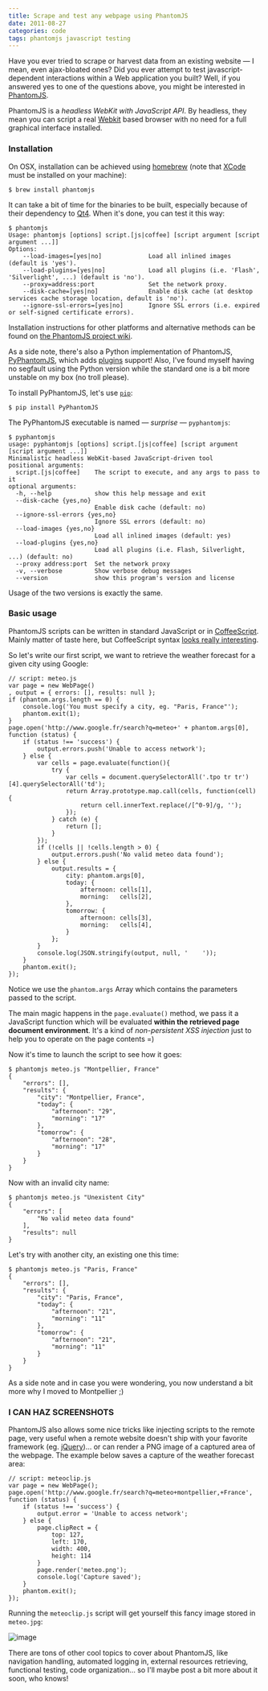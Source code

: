 ```yaml
---
title: Scrape and test any webpage using PhantomJS
date: 2011-08-27
categories: code
tags: phantomjs javascript testing
---
```


Have you ever tried to scrape or harvest data from an existing website —
I mean, even ajax-bloated ones? Did you ever attempt to test
javascript-dependent interactions within a Web application you built?
Well, if you answered yes to one of the questions above, you might be
interested in [PhantomJS](http://phantomjs.org/).

PhantomJS is a *headless WebKit with JavaScript API*. By headless, they
mean you can script a real [Webkit](http://webkit.org/) based browser
with no need for a full graphical interface installed.

### Installation

On OSX, installation can be achieved using
[homebrew](https://github.com/mxcl/homebrew) (note that
[XCode](static/itunes.apple.com/fr/app/xcode/id448457090?mt=12) must be
installed on your machine):

    $ brew install phantomjs

It can take a bit of time for the binaries to be built, especially
because of their dependency to [Qt4](static/qt.nokia.com/products). When
it's done, you can test it this way:

    $ phantomjs
    Usage: phantomjs [options] script.[js|coffee] [script argument [script argument ...]]
    Options:
        --load-images=[yes|no]             Load all inlined images (default is 'yes').
        --load-plugins=[yes|no]            Load all plugins (i.e. 'Flash', 'Silverlight', ...) (default is 'no').
        --proxy=address:port               Set the network proxy.
        --disk-cache=[yes|no]              Enable disk cache (at desktop services cache storage location, default is 'no').
        --ignore-ssl-errors=[yes|no]       Ignore SSL errors (i.e. expired or self-signed certificate errors).

Installation instructions for other platforms and alternative methods
can be found on [the PhantomJS project
wiki](http://code.google.com/p/phantomjs/wiki/Installation).

As a side note, there's also a Python implementation of PhantomJS,
[PyPhantomJS](http://dev.umaclan.com/projects/pyphantomjs), which adds
[plugins](http://dev.umaclan.com/projects/pyphantomjs/wiki/Plugins)
support! Also, I've found myself having no segfault using the Python
version while the standard one is a bit more unstable on my box (no
troll please).

To install PyPhantomJS, let's use
[`pip`](http://www.pip-installer.org/):

    $ pip install PyPhantomJS

The PyPhantomJS executable is named — *surprise* — `pyphantomjs`:

    $ pyphantomjs
    usage: pyphantomjs [options] script.[js|coffee] [script argument [script argument ...]]
    Minimalistic headless WebKit-based JavaScript-driven tool
    positional arguments:
      script.[js|coffee]    The script to execute, and any args to pass to it
    optional arguments:
      -h, --help            show this help message and exit
      --disk-cache {yes,no}
                            Enable disk cache (default: no)
      --ignore-ssl-errors {yes,no}
                            Ignore SSL errors (default: no)
      --load-images {yes,no}
                            Load all inlined images (default: yes)
      --load-plugins {yes,no}
                            Load all plugins (i.e. Flash, Silverlight, ...) (default: no)
      --proxy address:port  Set the network proxy
      -v, --verbose         Show verbose debug messages
      --version             show this program's version and license

Usage of the two versions is exactly the same.

### Basic usage

PhantomJS scripts can be written in standard JavaScript or in
[CoffeeScript](http://jashkenas.github.com/coffee-script/). Mainly
matter of taste here, but CoffeeScript syntax [looks really
interesting](http://robots.thoughtbot.com/post/9251081564/coffeescript-spartan-javascript).

So let's write our first script, we want to retrieve the weather
forecast for a given city using Google:

    // script: meteo.js
    var page = new WebPage()
    , output = { errors: [], results: null };
    if (phantom.args.length == 0) {
        console.log('You must specify a city, eg. "Paris, France"');
        phantom.exit(1);
    }
    page.open('http://www.google.fr/search?q=meteo+' + phantom.args[0], function (status) {
        if (status !== 'success') {
            output.errors.push('Unable to access network');
        } else {
            var cells = page.evaluate(function(){
                try {
                    var cells = document.querySelectorAll('.tpo tr tr')[4].querySelectorAll('td');
                    return Array.prototype.map.call(cells, function(cell) {
                        return cell.innerText.replace(/[^0-9]/g, '');
                    });
                } catch (e) {
                    return [];
                }
            });
            if (!cells || !cells.length > 0) {
                output.errors.push('No valid meteo data found');
            } else {
                output.results = {
                    city: phantom.args[0],
                    today: {
                        afternoon: cells[1],
                        morning:   cells[2],
                    },
                    tomorrow: {
                        afternoon: cells[3],
                        morning:   cells[4],
                    }
                };
            }
            console.log(JSON.stringify(output, null, '    '));
        }
        phantom.exit();
    });

Notice we use the `phantom.args` Array which contains the parameters
passed to the script.

The main magic happens in the `page.evaluate()` method, we pass it a
JavaScript function which will be evaluated **within the retrieved page
document environment**. It's a kind of *non-persistent XSS injection*
just to help you to operate on the page contents =)

Now it's time to launch the script to see how it goes:

    $ phantomjs meteo.js "Montpellier, France"
    {
        "errors": [],
        "results": {
            "city": "Montpellier, France",
            "today": {
                "afternoon": "29",
                "morning": "17"
            },
            "tomorrow": {
                "afternoon": "28",
                "morning": "17"
            }
        }
    }

Now with an invalid city name:

    $ phantomjs meteo.js "Unexistent City"
    {
        "errors": [
            "No valid meteo data found"
        ],
        "results": null
    }

Let's try with another city, an existing one this time:

    $ phantomjs meteo.js "Paris, France"
    {
        "errors": [],
        "results": {
            "city": "Paris, France",
            "today": {
                "afternoon": "21",
                "morning": "11"
            },
            "tomorrow": {
                "afternoon": "21",
                "morning": "11"
            }
        }
    }

As a side note and in case you were wondering, you now understand a bit
more why I moved to Montpellier ;)

### I CAN HAZ SCREENSHOTS

PhantomJS also allows some nice tricks like injecting scripts to the
remote page, very useful when a remote website doesn't ship with your
favorite framework (eg. [jQuery](http://jquery.com/))… or can render a
PNG image of a captured area of the webpage. The example below saves a
capture of the weather forecast area:

    // script: meteoclip.js
    var page = new WebPage();
    page.open('http://www.google.fr/search?q=meteo+montpellier,+France', function (status) {
        if (status !== 'success') {
            output.error = 'Unable to access network';
        } else {
            page.clipRect = {
                top: 127,
                left: 170,
                width: 400,
                height: 114
            }
            page.render('meteo.png');
            console.log('Capture saved');
        }
        phantom.exit();
    });

Running the `meteoclip.js` script will get yourself this fancy image
stored in `meteo.jpg`:

![image](http://cl.ly/0w2a050b3x2g170u053A/meteo.png)

There are tons of other cool topics to cover about PhantomJS, like
navigation handling, automated logging in, external resources
retrieving, functional testing, code organization… so I'll maybe post a
bit more about it soon, who knows!
